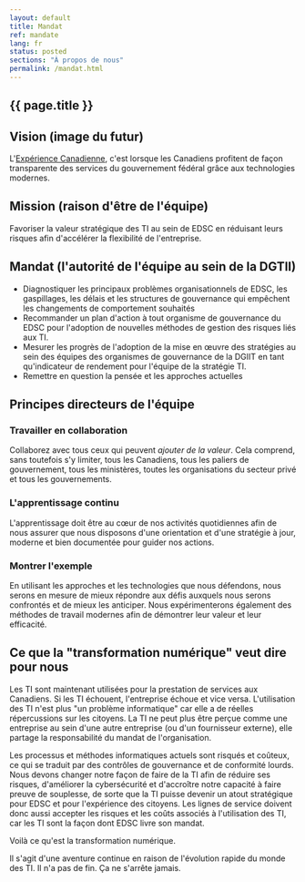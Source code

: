 ```yaml
---
layout: default
title: Mandat
ref: mandate
lang: fr
status: posted
sections: "À propos de nous"
permalink: /mandat.html
---
```


## {{ page.title }}

## Vision (image du futur)

L'[Expérience Canadienne](human-development-life-cycle.html), c'est lorsque les Canadiens profitent de façon transparente des services du gouvernement fédéral grâce aux technologies modernes.

## Mission (raison d'être de l'équipe)

Favoriser la valeur stratégique des TI au sein de EDSC en réduisant leurs risques afin d'accélérer la flexibilité de l'entreprise.

## Mandat (l'autorité de l'équipe au sein de la DGTII)

- Diagnostiquer les principaux problèmes organisationnels de EDSC, les gaspillages, les délais et les structures de gouvernance qui empêchent les changements de comportement souhaités
- Recommander un plan d'action à tout organisme de gouvernance du EDSC pour l'adoption de nouvelles méthodes de gestion des risques liés aux TI.
- Mesurer les progrès de l'adoption de la mise en œuvre des stratégies au sein des équipes des organismes de gouvernance de la DGIIT en tant qu'indicateur de rendement pour l'équipe de la stratégie TI.
- Remettre en question la pensée et les approches actuelles

## Principes directeurs de l'équipe

### Travailler en collaboration

Collaborez avec tous ceux qui peuvent _ajouter de la valeur_.
Cela comprend, sans toutefois s'y limiter, tous les Canadiens, tous les paliers de gouvernement, tous les ministères, toutes les organisations du secteur privé et tous les gouvernements.

### L'apprentissage continu

L'apprentissage doit être au cœur de nos activités quotidiennes afin de nous assurer que nous disposons d'une orientation et d'une stratégie à jour, moderne et bien documentée pour guider nos actions.

### Montrer l'exemple

En utilisant les approches et les technologies que nous défendons, nous serons en mesure de mieux répondre aux défis auxquels nous serons confrontés et de mieux les anticiper.
Nous expérimenterons également des méthodes de travail modernes afin de démontrer leur valeur et leur efficacité.

## Ce que la "transformation numérique" veut dire pour nous

Les TI sont maintenant utilisées pour la prestation de services aux Canadiens. Si les TI échouent, l'entreprise échoue et vice versa. L'utilisation des TI n'est plus "un problème informatique" car elle a de réelles répercussions sur les citoyens. La TI ne peut plus être perçue comme une entreprise au sein d'une autre entreprise (ou d'un fournisseur externe), elle partage la responsabilité du mandat de l'organisation.

Les processus et méthodes informatiques actuels sont risqués et coûteux, ce qui se traduit par des contrôles de gouvernance et de conformité lourds. Nous devons changer notre façon de faire de la TI afin de réduire ses risques, d'améliorer la cybersécurité et d'accroître notre capacité à faire preuve de souplesse, de sorte que la TI puisse devenir un atout stratégique pour EDSC et pour l'expérience des citoyens. Les lignes de service doivent donc aussi accepter les risques et les coûts associés à l'utilisation des TI, car les TI sont la façon dont EDSC livre son mandat.

Voilà ce qu'est la transformation numérique.

Il s'agit d'une aventure continue en raison de l'évolution rapide du monde des TI. Il n'a pas de fin. Ça ne s'arrête jamais.
